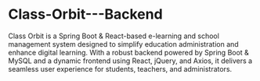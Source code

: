 # Class-Orbit---Backend
Class Orbit is a Spring Boot & React-based e-learning and school management system designed to simplify education administration and enhance digital learning. With a robust backend powered by Spring Boot & MySQL and a dynamic frontend using React, jQuery, and Axios, it delivers a seamless user experience for students, teachers, and administrators.

